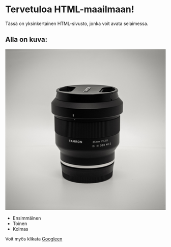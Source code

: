 # Tervetuloa HTML-maailmaan!

Tässä on yksinkertainen HTML-sivusto, jonka voit avata selaimessa.

## Alla on kuva:

![kuva esimerkki](kuva.png)

- Ensimmäinen
- Toinen
- Kolmas

Voit myös klikata [Googleen](https://www.google.com)

